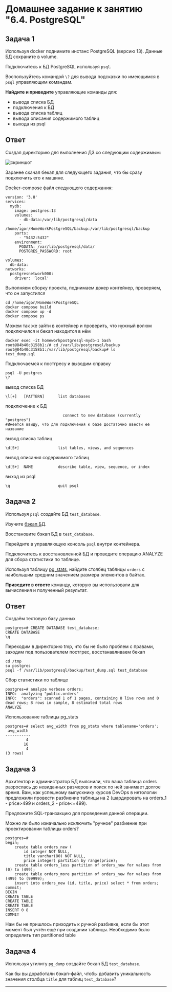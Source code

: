 # Домашнее задание к занятию "6.4. PostgreSQL"

## Задача 1

Используя docker поднимите инстанс PostgreSQL (версию 13). Данные БД сохраните в volume.

Подключитесь к БД PostgreSQL используя `psql`.

Воспользуйтесь командой `\?` для вывода подсказки по имеющимся в `psql` управляющим командам.

**Найдите и приведите** управляющие команды для:
- вывода списка БД
- подключения к БД
- вывода списка таблиц
- вывода описания содержимого таблиц
- выхода из psql

## Ответ

Создал директорию для выполнения ДЗ со следующим содержимым:

![скриншот](https://i.ibb.co/PtXhrQN/Screenshot-from-2022-09-28-17-16-32.png)

Заранее скачал бекап для следующего задания, что бы сразу подключить его к машине.

Docker-compose файл следующего содержания:
```
version: '3.8'
services:
  mydb:
    image: postgres:13
    volumes:
      - db-data:/var/lib/postgresql/data
      - /home/igor/HomeWorkPostgreSQL/backup:/var/lib/postgresql/backup
    ports:
      - "5432:5432"
    environment:
      PGDATA: /var/lib/postgresql/data/
      POSTGRES_PASSWORD: root

volumes:
  db-data:
networks:
  postgresnetwork000:
    driver: 'local'
```
Выполняем сборку проекта, поднимаем докер контейнер, проверяем, что он запустился
```
cd /home/igor/HomeWorkPostgreSQL
docker compose build
docker compose up -d
docker compose ps
```
Можем так же зайти в контейнер и проверить, что нужный волюм подключился и бекап находится в нём
```
docker exec -it homeworkpostgresql-mydb-1 bash
root@84b40c3158b1:/# cd /var/lib/postgresql/backup
root@84b40c3158b1:/var/lib/postgresql/backup# ls
test_dump.sql
```
Подключаемся к постгресу и выводим справку
```
psql -U postgres
\?
```
вывод списка БД
```
\l[+]   [PATTERN]      list databases
```
подключение к БД
```
                         connect to new database (currently "postgres")
#Имеется ввиду, что для подключения к базе достаточно ввести её название 
```
вывод списка таблиц
```
\d[S+]                 list tables, views, and sequences
```
вывод описания содержимого таблиц
```
\d[S+]  NAME           describe table, view, sequence, or index
```
выход из psql
```
\q                     quit psql
```


## Задача 2

Используя `psql` создайте БД `test_database`.

Изучите [бэкап БД](https://github.com/netology-code/virt-homeworks/tree/master/06-db-04-postgresql/test_data).

Восстановите бэкап БД в `test_database`.

Перейдите в управляющую консоль `psql` внутри контейнера.

Подключитесь к восстановленной БД и проведите операцию ANALYZE для сбора статистики по таблице.

Используя таблицу [pg_stats](https://postgrespro.ru/docs/postgresql/12/view-pg-stats), найдите столбец таблицы `orders` 
с наибольшим средним значением размера элементов в байтах.

**Приведите в ответе** команду, которую вы использовали для вычисления и полученный результат.

## Ответ
Создаём тестовую базу данных
```
postgres=# CREATE DATABASE test_database;
CREATE DATABASE
\q
```
Переходим в директорию tmp, что бы не было проблем с правами, заходим под пользователем постгрес, восстанавливаем бекап
```
cd /tmp
su postgres
psql -f /var/lib/postgresql/backup/test_dump.sql test_database
```
Сбор статистики по таблице
```
postgres=# analyze verbose orders;
INFO:  analyzing "public.orders"
INFO:  "orders": scanned 1 of 1 pages, containing 8 live rows and 0 dead rows; 8 rows in sample, 8 estimated total rows
ANALYZE
```
Использование таблицы pg_stats
```
postgres=# select avg_width from pg_stats where tablename='orders';
 avg_width 
-----------
         4
        16
         4
(3 rows)
```
## Задача 3

Архитектор и администратор БД выяснили, что ваша таблица orders разрослась до невиданных размеров и
поиск по ней занимает долгое время. Вам, как успешному выпускнику курсов DevOps в нетологии предложили
провести разбиение таблицы на 2 (шардировать на orders_1 - price>499 и orders_2 - price<=499).

Предложите SQL-транзакцию для проведения данной операции.

Можно ли было изначально исключить "ручное" разбиение при проектировании таблицы orders?

```
postgres=# 
begin;
    create table orders_new (
        id integer NOT NULL,
        title varchar(80) NOT NULL,
        price integer) partition by range(price);
    create table orders_less partition of orders_new for values from (0) to (499);
    create table orders_more partition of orders_new for values from (499) to (99999);
    insert into orders_new (id, title, price) select * from orders;
commit;
BEGIN
CREATE TABLE
CREATE TABLE
CREATE TABLE
INSERT 0 8
COMMIT
```
Нам бы не пришлось приходить к ручной разбивке, если бы этот момент был учтён ещё при создании таблицы. Необходимо было определить тип partitioned table


## Задача 4

Используя утилиту `pg_dump` создайте бекап БД `test_database`.

Как бы вы доработали бэкап-файл, чтобы добавить уникальность значения столбца `title` для таблиц `test_database`?

---

